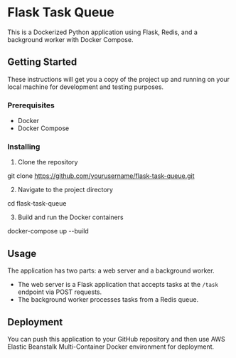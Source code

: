 # Flask Task Queue

This is a Dockerized Python application using Flask, Redis, and a background worker with Docker Compose.

## Getting Started

These instructions will get you a copy of the project up and running on your local machine for development and testing purposes.

### Prerequisites

- Docker
- Docker Compose

### Installing

1. Clone the repository

git clone https://github.com/yourusername/flask-task-queue.git

2. Navigate to the project directory

cd flask-task-queue

3. Build and run the Docker containers

docker-compose up --build


## Usage

The application has two parts: a web server and a background worker.

- The web server is a Flask application that accepts tasks at the `/task` endpoint via POST requests.
- The background worker processes tasks from a Redis queue.

## Deployment

You can push this application to your GitHub repository and then use AWS Elastic Beanstalk Multi-Container Docker environment for deployment.
